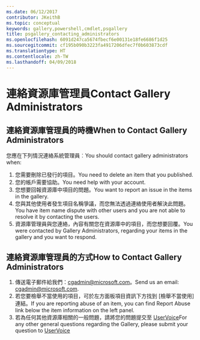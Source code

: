 ```yaml
---
ms.date: 06/12/2017
contributor: JKeithB
ms.topic: conceptual
keywords: gallery,powershell,cmdlet,psgallery
title: psgallery_contacting_administrators
ms.openlocfilehash: 6091d247ca5674fbecf6e00131e18fe6686f1d25
ms.sourcegitcommit: cf195b090b3223fa4917206dfec7f0b603873cdf
ms.translationtype: HT
ms.contentlocale: zh-TW
ms.lasthandoff: 04/09/2018
---
```

# <a name="contact-gallery-administrators"></a><span data-ttu-id="763b9-103">連絡資源庫管理員</span><span class="sxs-lookup"><span data-stu-id="763b9-103">Contact Gallery Administrators</span></span>

## <a name="when-to-contact-gallery-administrators"></a><span data-ttu-id="763b9-104">連絡資源庫管理員的時機</span><span class="sxs-lookup"><span data-stu-id="763b9-104">When to Contact Gallery Administrators</span></span>

<span data-ttu-id="763b9-105">您應在下列情況連絡系統管理員︰</span><span class="sxs-lookup"><span data-stu-id="763b9-105">You should contact gallery administrators when:</span></span>

1. <span data-ttu-id="763b9-106">您需要刪除已發行的項目。</span><span class="sxs-lookup"><span data-stu-id="763b9-106">You need to delete an item that you published.</span></span>
2. <span data-ttu-id="763b9-107">您的帳戶需要協助。</span><span class="sxs-lookup"><span data-stu-id="763b9-107">You need help with your account.</span></span>
3. <span data-ttu-id="763b9-108">您想要回報資源庫中項目的問題。</span><span class="sxs-lookup"><span data-stu-id="763b9-108">You want to report an issue in the items in the gallery.</span></span>
4. <span data-ttu-id="763b9-109">您與其他使用者發生項目名稱爭議，而您無法透過連絡使用者解決此問題。</span><span class="sxs-lookup"><span data-stu-id="763b9-109">You have item name dispute with other users and you are not able to resolve it by contacting the users.</span></span>
5. <span data-ttu-id="763b9-110">資源庫管理員與您連絡，內容有關您在資源庫中的項目，而您想要回覆。</span><span class="sxs-lookup"><span data-stu-id="763b9-110">You were contacted by Gallery Administrators, regarding your items in the gallery and you want to respond.</span></span>

## <a name="how-to-contact-gallery-administrators"></a><span data-ttu-id="763b9-111">連絡資源庫管理員的方式</span><span class="sxs-lookup"><span data-stu-id="763b9-111">How to Contact Gallery Administrators</span></span>

1. <span data-ttu-id="763b9-112">傳送電子郵件給我們：cgadmin@microsoft.com。</span><span class="sxs-lookup"><span data-stu-id="763b9-112">Send us an email: cgadmin@microsoft.com.</span></span>
2. <span data-ttu-id="763b9-113">若您要檢舉不當使用的項目，可於左方面板項目資訊下方找到 [檢舉不當使用] 連結。</span><span class="sxs-lookup"><span data-stu-id="763b9-113">If you are reporting abuse of an item, you can find Report Abuse link below the item information on the left panel.</span></span>
3. <span data-ttu-id="763b9-114">若為任何其他資源庫相關的一般問題，請將您的問題提交至 [UserVoice](http://windowsserver.uservoice.com/forums/301869-powershell)</span><span class="sxs-lookup"><span data-stu-id="763b9-114">For any other general questions regarding the Gallery, please submit your question to [UserVoice](http://windowsserver.uservoice.com/forums/301869-powershell)</span></span>